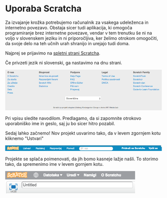 Uporaba Scratcha
================

Za izvajanje krožka potrebujemo računalnik za vsakega udeleženca in internetno povezavo. Obstaja sicer tudi aplikacija, ki omogoča programiranje brez internetne povezave, vendar v tem trenutku še ni na voljo v slovenskem jeziku in ni priporočljiva, ker želimo otrokom omogočiti, da svoje delo na teh učnih urah shranijo in urejajo tudi doma.

Najprej se prijavimo na [spletni strani Scratcha](http://scratch.mit.edu/).

Če privzeti jezik ni slovenski, ga nastavimo na dnu strani.

![sprememba-jezika](sprememba-jezika.png)

Pri vpisu sledite navodilom. Predlagamo, da si zapomnite otrokovo uporabniško ime in geslo, saj ju bo sicer hitro pozabil.

Sedaj lahko začnemo! Nov projekt usvarimo tako, da v levem zgornjem kotu kliknemo "Ustvari"

![ustvari](ustvari.png)

Projekte se splača poimenovati, da jih bomo kasneje lažje našli. To storimo tako, da spremenimo ime v levem gornjem kotu.

![sprememba-imena-projekta](sprememba-imena-projekta.png)